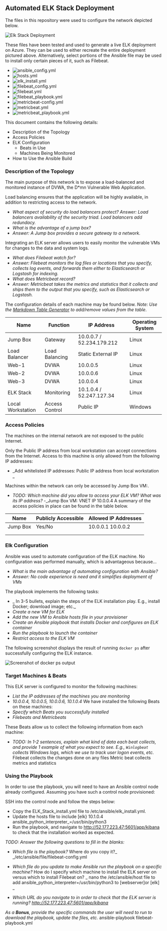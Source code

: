 ## Automated ELK Stack Deployment

The files in this repository were used to configure the network depicted below.

![Elk Stack Deployment]( https://github.com/Wtaoist9/GitHub-Fundamentals-HWK13/blob/main/Diagrams/ELK%20Stack%20Deployment.png)


These files have been tested and used to generate a live ELK deployment on Azure. They can be used to either recreate the entire deployment pictured above. Alternatively, select portions of the Ansible file may be used to install only certain pieces of it, such as Filebeat.

- ![ansible_config.yml](https://github.com/Wtaoist9/GitHub-Fundamentals-HWK13/blob/main/ansible/ansible_config.yml)
- ![hosts.yml](https://github.com/Wtaoist9/GitHub-Fundamentals-HWK13/blob/main/ansible/hosts.yml)
- ![elk_install.yml](https://github.com/Wtaoist9/GitHub-Fundamentals-HWK13/blob/main/ansible/elk_Install.yml)
- ![filebeat_config.yml]( https://github.com/Wtaoist9/GitHub-Fundamentals-HWK13/blob/main/ansible/filebeat-config.yml)
- ![filebeat.yml](https://github.com/Wtaoist9/GitHub-Fundamentals-HWK13/blob/main/ansible/filebeat.yml)
- ![filebeat_playbook.yml](https://github.com/Wtaoist9/GitHub-Fundamentals-HWK13/blob/main/ansible/filebeat_playbook.yml)
- ![metricbeat-config.yml](https://github.com/Wtaoist9/GitHub-Fundamentals-HWK13/blob/main/ansible/metricbeat-config.yml)
- ![metricbeat.yml](https://github.com/Wtaoist9/GitHub-Fundamentals-HWK13/blob/main/ansible/metricbeat.yml)
- ![metricbeat_playbook.yml](https://github.com/Wtaoist9/GitHub-Fundamentals-HWK13/blob/main/ansible/metricbeat_plabook.yml)

This document contains the following details:
- Description of the Topology
- Access Policies
- ELK Configuration
  - Beats in Use
  - Machines Being Monitored
- How to Use the Ansible Build


### Description of the Topology

The main purpose of this network is to expose a load-balanced and monitored instance of DVWA, the D*mn Vulnerable Web Application.

Load balancing ensures that the application will be highly available, in addition to restricting access to the network.
- _What aspect of security do load balancers protect?_ 
  _Answer: Load balancers availability of the security triad. Load balancers add redundacy._
- _What is the advantage of a jump box?_
- _Answer: A Jump box provides a secure gateway to a network._

Integrating an ELK server allows users to easily monitor the vulnerable VMs for changes to the data and system logs.
- _What does Filebeat watch for?_
- _Answer: Filebeat monitors the log files or locations that you specify, collects log events, and forwards them either to Elasticsearch or Logstash for indexing._
- _What does Metricbeat record?_
- _Answer: Metricbeat takes the metrics and statistics that it collects and ships them to the output that you specify, such as Elasticsearch or Logstash._

The configuration details of each machine may be found below.
_Note: Use the [Markdown Table Generator](http://www.tablesgenerator.com/markdown_tables) to add/remove values from the table_.

| Name     | Function | IP Address | Operating System |
|----------|----------|------------|------------------|
| Jump Box | Gateway  | 10.0.0.7 / 52.234.179.212   | Linux |
| Load Balancer| Load Balancing | Static External IP | Linux |
| Web-1    | DVWA | 10.0.0.5    | Linux |
| Web-2    | DVWA | 10.0.0.6    | Linux |
| Web-3    | DVWA | 10.0.0.4    | Linux  |
|ELK Stack | Monitoring| 10.1.0.4 / 52.247.127.34| Linux |
|Local Workstation| Access Control | Public IP | Windows |

### Access Policies

The machines on the internal network are not exposed to the public Internet. 

Only the Public IP address from local workstation can accept connections from the Internet. Access to this machine is only allowed from the following IP addresses:
- _Add whitelisted IP addresses: Public IP address from local workstation _

Machines within the network can only be accessed by Jump Box VM:.
- _TODO: Which machine did you allow to access your ELK VM? What was its IP address?_
-_Jump Box VM: VNET IP 10.0.0.4
A summary of the access policies in place can be found in the table below.

| Name     | Publicly Accessible | Allowed IP Addresses |
|----------|---------------------|----------------------|
| Jump Box | Yes/No              | 10.0.0.1 10.0.0.2    |
|          |                     |                      |
|          |                     |                      |

### Elk Configuration

Ansible was used to automate configuration of the ELK machine. No configuration was performed manually, which is advantageous because...
- _What is the main advantage of automating configuration with Ansible?_
- _Answer: No code experience is need and it simplifies deployment of VMs_

The playbook implements the following tasks:
- _ In 3-5 bullets, explain the steps of the ELK installation play. E.g., install Docker; download image; etc._
- _Create a new VM for ELK_
- _Add the new VM to Ansible hosts file in your provisioner_
- _Create an Ansible playbook that installs Docker and configures an ELK container_
- _Run the playbook to launch the container_
- _Restrict access to the ELK VM_

The following screenshot displays the result of running `docker ps` after successfully configuring the ELK instance.

![Screenshot of docker ps output](Images/https://github.com/Wtaoist9/GitHub-Fundamentals-HWK13/blob/main/Images/ELK%20Container%20Image.png)

### Target Machines & Beats
This ELK server is configured to monitor the following machines:
- _List the IP addresses of the machines you are monitoring_
- _10.0.0.4, 10.0.0.5, 10.0.0.6, 10.1.0.4_
We have installed the following Beats on these machines:
- _Specify which Beats you successfully installed_
- _Filebeats and Metricbeats_

These Beats allow us to collect the following information from each machine:
- _TODO: In 1-2 sentences, explain what kind of data each beat collects, and provide 1 example of what you expect to see. E.g., `Winlogbeat` collects Windows logs, which we use to track user logon events, etc._
Filebeat collects the changes done on any files
Metric beat collects metrics and statistics

### Using the Playbook
In order to use the playbook, you will need to have an Ansible control node already configured. Assuming you have such a control node provisioned: 

SSH into the control node and follow the steps below:
- Copy the ELK_Stack_install.yml file to  /etc/ansible/elk_install.yml.
- Update the hosts file to include
[elk} 10.1.0.4 ansible_python_interpreter_=/usr/bin/python3
- Run the playbook, and navigate to http://52.177.223.47:5601/app/kibana to check that the installation worked as expected.

_TODO: Answer the following questions to fill in the blanks:_
- _Which file is the playbook?_ Where do you copy it?_ _/etc/ansible/file/filebeat-config.yml

- _Which file do you update to make Ansible run the playbook on a specific machine?_ How do I specify which machine to install the ELK server on versus which to install Filebeat on? _ nano the /etc/ansible/host file to add <ip address> ansible_python_interpreter=/usr/bin/python3 to [webserver]or [elk] _
- _Which URL do you navigate to in order to check that the ELK server is running? http://52.177.223.47:5601/app/kibana_

_As a **Bonus**, provide the specific commands the user will need to run to download the playbook, update the files, etc._
ansible-playbook filebeat-playbook.yml

